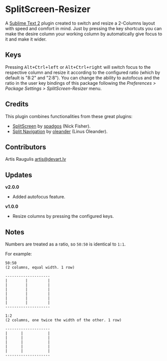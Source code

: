 SplitScreen-Resizer
===================

A [Sublime Text 2][sublime_link] plugin created to switch and resize a 2-Columns layout with speed and comfort in mind. Just by pressing the key shortcuts you can make the desire column your working column by automatically give focus to it and make it wider.


Keys
----

Pressing <kbd>Alt+Ctrl+left</kbd> or <kbd>Alt+Ctrl+right</kbd> will switch focus to the respective column and resize it according to the configured ratio (which by default is "8:2" and "2:8"). You can change the ability to autofocus and the ratio in the user key bindings of this package following the *Preferences > Package Settings > SplitScreen-Resizer* menu.


Credits
-------

This plugin combines functionalities from these great plugins:

* [SplitScreen][splitscreen_link] by [spadgos][spadgos_link] (Nick Fisher).
* [Split Navigation][splitnavigation_link] by [oleander][oleander_link] (Linus Oleander).

Contributors
-------
Artis Raugulis <artis@devart.lv>

Updates
-------

**v2.0.0** 

* Added autofocus feature.


**v1.0.0** 

* Resize columns by pressing the configured keys.


Notes
-----

Numbers are treated as a ratio, so `50:50` is identical to `1:1`.

For example:

    50:50
    (2 columns, equal width. 1 row)

    --------------------
    |        |         |
    |        |         |
    |        |         |
    |        |         |
    |        |         |
    |        |         |
    --------------------

    1:2
    (2 columns, one twice the width of the other. 1 row)

    --------------------
    |      |           |
    |      |           |
    |      |           |
    |      |           |
    |      |           |
    --------------------


[sublime_link]: http://www.sublimetext.com/
[splitscreen_link]: https://github.com/spadgos/sublime-SplitScreen
[spadgos_link]: https://github.com/spadgos
[splitnavigation_link]: https://github.com/oleander/sublime-split-navigation
[oleander_link]: https://github.com/oleander